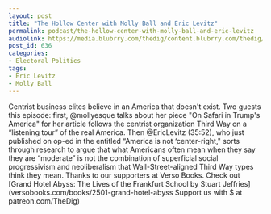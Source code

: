 ```yaml
---
layout: post
title: "The Hollow Center with Molly Ball and Eric Levitz"
permalink: podcast/the-hollow-center-with-molly-ball-and-eric-levitz
audiolink: https://media.blubrry.com/thedig/content.blubrry.com/thedig/The_Dig_-_EP_65_-_Ball-Levitz.mp3
post_id: 636
categories: 
- Electoral Politics
tags: 
- Eric Levitz
- Molly Ball
---
```


Centrist business elites believe in an America that doesn't exist. Two guests this episode: first, @mollyesque talks about her piece "On Safari in Trump's America" for her article follows the centrist organization Third Way on a “listening tour” of the real America. Then @EricLevitz (35:52), who just published on op-ed in the entitled “America is not ‘center-right," sorts through research to argue that what Americans often mean when they say they are “moderate” is not the combination of superficial social progressivism and neoliberalism that Wall-Street-aligned Third Way types think they mean. Thanks to our supporters at Verso Books. Check out [Grand Hotel Abyss: The Lives of the Frankfurt School by Stuart Jeffries] (versobooks.com/books/2501-grand-hotel-abyss Support us with $ at patreon.com/TheDig)